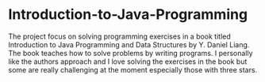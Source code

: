 # Introduction-to-Java-Programming
The project focus on solving programming exercises in a book titled Introduction to Java Programming and Data Structures by Y. Daniel Liang. The book teaches how to solve problems by writing programs. I personally like the authors approach and I love solving the exercises in the book but some are really challenging at the moment especially those with three stars.
